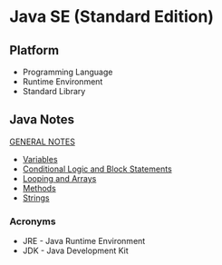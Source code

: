 # Java SE (Standard Edition)

## Platform

* Programming Language
* Runtime Environment
* Standard Library

## Java Notes

[GENERAL NOTES](./Java-SE--Notes.md)

* [Variables](./Java-SE--Notes--Variables.md)
* [Conditional Logic and Block Statements](./Java-SE--Notes--Conditional-Logic.md)
* [Looping and Arrays](./Java-SE--Notes--Looping-and-Arrays.md)
* [Methods](./Java-SE--Notes--Methods.md)
* [Strings](./Java-SE--Notes--Strings.md)

### Acronyms

* JRE - Java Runtime Environment
* JDK - Java Development Kit
